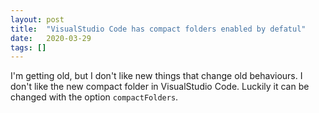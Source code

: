 ```yaml
---
layout: post
title:  "VisualStudio Code has compact folders enabled by defatul"
date:   2020-03-29
tags: []
---
```


I'm getting old, but I don't like new things that change old behaviours. I don't like the new compact folder in VisualStudio Code. Luckily it can be changed with the option `compactFolders`.
